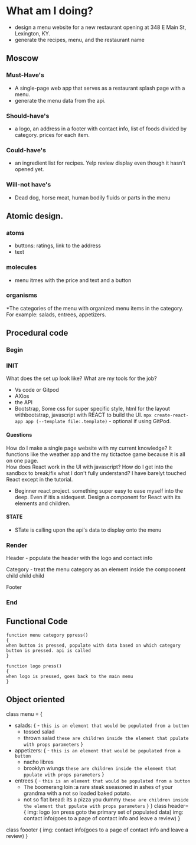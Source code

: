 # What am I doing?
- design a menu website for a new restaurant opening at 348 E Main St, Lexington, KY.
- generate the recipes, menu, and the restaurant name
## Moscow
### Must-Have's
*   A single-page web app that serves as a restaurant splash page with a menu.
*   generate the menu data from the api.
### Should-have's
*   a logo, an address in a footer with contact info, list of foods divided by category. prices for each item.
### Could-have's
*   an ingredient list for recipes. Yelp review display even though it hasn't opened yet.
### Will-not have's
*   Dead dog, horse meat, human bodily fluids or parts in the menu

## Atomic design.
### atoms
* buttons: ratings, link to the address
* text
### molecules
* menu itmes with the price and text and a button
### organisms
*The categories of the menu with organized menu items in the category. For example: salads, entrees, appetizers.

## Procedural code 

### Begin

### INIT
What does the set up look like? What are my tools for the job?
* Vs code or Gitpod
* AXios
* the API
* Bootstrap, Some css for super specific style, html for the layout withbootstrap, javascript with REACT to build the UI.
`npx create-react-app app (--template file:.template)` - optional if using GitPod.
#### Questions
How do I make a single page website with my current knowledge? It functions like the weather app and the my tictactoe game because it is all on one page.<br>
How does React work in the UI with javascript? How do I get into the sandbox to break/fix what I don't fully understand? I have barelyt touched React except in the tutorial. 
* Beginner react project. something super easy to ease myself into the deep. Even if itis a sidequest.
Design a component for React with its elements and children.

#### STATE 
* STate is calling upon the api's data to display onto the menu
### Render
Header - populate the header with the logo and contact info

Category - treat the menu category as an element inside the compoonent
child
child
child

Footer

### End 

## Functional Code

```
function menu category ppress()
{
when button is pressed, populate with data based on which category button is pressed. api is called
}

function logo press()
{
when logo is pressed, goes back to the main menu
}
```
## Object oriented
class menu = {
  - salads: { - `this is an element that would be populated from a button`
    * tossed salad
    * thrown salad `these are children inside the element that ppulate with props parameters`
      }
  - appetizers: { - `this is an element that would be populated from a button` 
    * nacho libres
    * brooklyn wiungs `these are children inside the element that ppulate with props parameters`
      }
  - entrees { - `this is an element that would be populated from a button `
    *  The boomerang loin :a rare steak sseasoned in ashes of your grandma with a not so loaded baked potato.
    * not so flat bread: its a pizza you dummy `these are children inside the element that ppulate with props parameters`
   }
  }
class header= {
img: logo (on press goto the primary set of populated data)
img: contact info(goes to a page of contact info and leave a review)
}

class foooter  {
img: contact info(goes to a page of contact info and leave a review)
}
